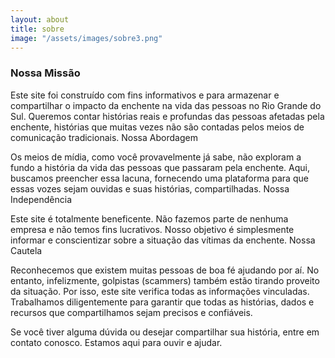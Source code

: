 ```yaml
---
layout: about
title: sobre
image: "/assets/images/sobre3.png"
---
```


### Nossa Missão

Este site foi construído com fins informativos e para armazenar e compartilhar o impacto da enchente na vida das pessoas no Rio Grande do Sul. Queremos contar histórias reais e profundas das pessoas afetadas pela enchente, histórias que muitas vezes não são contadas pelos meios de comunicação tradicionais.
Nossa Abordagem

Os meios de mídia, como você provavelmente já sabe, não exploram a fundo a história da vida das pessoas que passaram pela enchente. Aqui, buscamos preencher essa lacuna, fornecendo uma plataforma para que essas vozes sejam ouvidas e suas histórias, compartilhadas.
Nossa Independência

Este site é totalmente beneficente. Não fazemos parte de nenhuma empresa e não temos fins lucrativos. Nosso objetivo é simplesmente informar e conscientizar sobre a situação das vítimas da enchente.
Nossa Cautela

Reconhecemos que existem muitas pessoas de boa fé ajudando por aí. No entanto, infelizmente, golpistas (scammers) também estão tirando proveito da situação. Por isso, este site verifica todas as informações vinculadas. Trabalhamos diligentemente para garantir que todas as histórias, dados e recursos que compartilhamos sejam precisos e confiáveis.

Se você tiver alguma dúvida ou desejar compartilhar sua história, entre em contato conosco. Estamos aqui para ouvir e ajudar.



